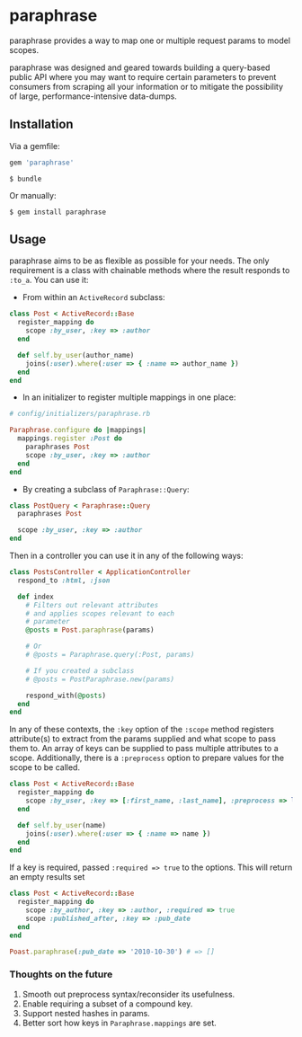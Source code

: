 # paraphrase

paraphrase provides a way to map one or multiple request params to model
scopes.

paraphrase was designed and geared towards building a query-based public API
where you may want to require certain parameters to prevent consumers from
scraping all your information or to mitigate the possibility of large,
performance-intensive data-dumps.

## Installation

Via a gemfile:

```ruby
gem 'paraphrase'
```

```
$ bundle
```

Or manually:

```
$ gem install paraphrase
```

## Usage

paraphrase aims to be as flexible as possible for your needs. The only
requirement is a class with chainable methods where the result responds to
`:to_a`. You can use it:

* From within an `ActiveRecord` subclass:

```ruby
class Post < ActiveRecord::Base
  register_mapping do
    scope :by_user, :key => :author
  end

  def self.by_user(author_name)
    joins(:user).where(:user => { :name => author_name })
  end
end
```

* In an initializer to register multiple mappings in one place:

```ruby
# config/initializers/paraphrase.rb

Paraphrase.configure do |mappings|
  mappings.register :Post do
    paraphrases Post
    scope :by_user, :key => :author
  end
end
```

* By creating a subclass of `Paraphrase::Query`:

```ruby
class PostQuery < Paraphrase::Query
  paraphrases Post

  scope :by_user, :key => :author
end
```

Then in a controller you can use it in any of the following ways:

```ruby
class PostsController < ApplicationController
  respond_to :html, :json

  def index
    # Filters out relevant attributes
    # and applies scopes relevant to each
    # parameter
    @posts = Post.paraphrase(params)

    # Or
    # @posts = Paraphrase.query(:Post, params)

    # If you created a subclass
    # @posts = PostParaphrase.new(params)

    respond_with(@posts)
  end
end
```

In any of these contexts, the `:key` option of the `:scope` method registers
attribute(s) to extract from the params supplied and what scope to pass them
to. An array of keys can be supplied to pass multiple attributes to a scope.
Additionally, there is a `:preprocess` option to prepare values for the scope
to be called.

```ruby
class Post < ActiveRecord::Base
  register_mapping do
    scope :by_user, :key => [:first_name, :last_name], :preprocess => lambda { |first, last| [first, last].join(' ') }
  end

  def self.by_user(name)
    joins(:user).where(:user => { :name => name })
  end
end
```

If a key is required, passed `:required => true` to the options. This will
return an empty results set

```ruby
class Post < ActiveRecord::Base
  register_mapping do
    scope :by_author, :key => :author, :required => true
    scope :published_after, :key => :pub_date
  end
end

Poast.paraphrase(:pub_date => '2010-10-30') # => []
```

### Thoughts on the future

1. Smooth out preprocess syntax/reconsider its usefulness.
2. Enable requiring a subset of a compound key.
3. Support nested hashes in params.
4. Better sort how keys in `Paraphrase.mappings` are set.
